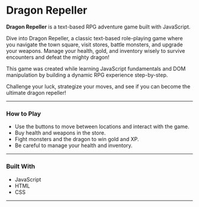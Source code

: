 # Dragon Repeller

**Dragon Repeller** is a text-based RPG adventure game built with JavaScript.

Dive into Dragon Repeller, a classic text-based role-playing game where you navigate the town square, visit stores, battle monsters, and upgrade your weapons. Manage your health, gold, and inventory wisely to survive encounters and defeat the mighty dragon!

This game was created while learning JavaScript fundamentals and DOM manipulation by building a dynamic RPG experience step-by-step.

Challenge your luck, strategize your moves, and see if you can become the ultimate dragon repeller!

---

### How to Play

- Use the buttons to move between locations and interact with the game.
- Buy health and weapons in the store.
- Fight monsters and the dragon to win gold and XP.
- Be careful to manage your health and inventory.

---

### Built With

- JavaScript
- HTML
- CSS

---
